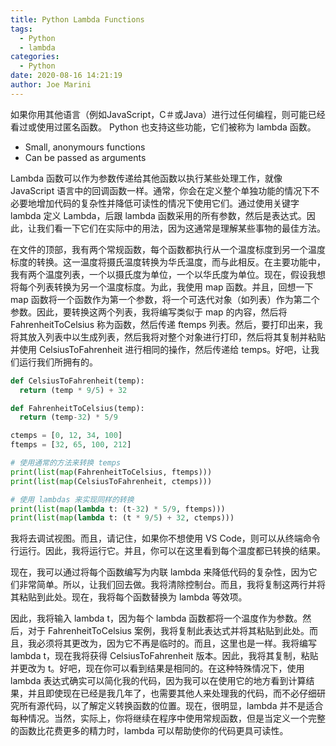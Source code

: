 ```yaml
---
title: Python Lambda Functions
tags:
  - Python
  - lambda
categories:
  - Python
date: 2020-08-16 14:21:19
author: Joe Marini
---
```


如果你用其他语言（例如JavaScript，C＃或Java）进行过任何编程，则可能已经看过或使用过匿名函数。 Python 也支持这些功能，它们被称为 lambda 函数。

* Small, anonymours functions
* Can be passed as arguments

Lambda 函数可以作为参数传递给其他函数以执行某些处理工作，就像 JavaScript 语言中的回调函数一样。通常，你会在定义整个单独功能的情况下不必要地增加代码的复杂性并降低可读性的情况下使用它们。通过使用关键字 lambda 定义 Lambda，后跟 lambda 函数采用的所有参数，然后是表达式。因此，让我们看一下它们在实际中的用法，因为这通常是理解某些事物的最佳方法。

在文件的顶部，我有两个常规函数，每个函数都执行从一个温度标度到另一个温度标度的转换。这一温度将摄氏温度转换为华氏温度，而与此相反。在主要功能中，我有两个温度列表，一个以摄氏度为单位，一个以华氏度为单位。现在，假设我想将每个列表转换为另一个温度标度。为此，我使用 map 函数。并且，回想一下 map 函数将一个函数作为第一个参数，将一个可迭代对象（如列表）作为第二个参数。因此，要转换这两个列表，我将编写类似于 map 的内容，然后将 FahrenheitToCelsius 称为函数，然后传递 ftemps 列表。然后，要打印出来，我将其放入列表中以生成列表，然后我将对整个对象进行打印，然后将其复制并粘贴并使用 CelsiusToFahrenheit 进行相同的操作，然后传递给 temps。好吧，让我们运行我们所拥有的。

```python
def CelsiusToFahrenheit(temp):
  return (temp * 9/5) + 32

def FahrenheitToCelsius(temp):
  return (temp-32) * 5/9

ctemps = [0, 12, 34, 100]
ftemps = [32, 65, 100, 212]

# 使用通常的方法来转换 temps
print(list(map(FahrenheitToCelsius, ftemps)))
print(list(map(CelsiusToFahrenheit, ctemps)))

# 使用 lambdas 来实现同样的转换
print(list(map(lambda t: (t-32) * 5/9, ftemps)))
print(list(map(lambda t: (t * 9/5) + 32, ctemps)))
```

我将去调试视图。而且，请记住，如果你不想使用 VS Code，则可以从终端命令行运行。因此，我将运行它。并且，你可以在这里看到每个温度都已转换的结果。

现在，我可以通过将每个函数编写为内联 lambda 来降低代码的复杂性，因为它们非常简单。所以，让我们回去做。我将清除控制台。而且，我将复制这两行并将其粘贴到此处。现在，我将每个函数替换为 lambda 等效项。

因此，我将输入 lambda t，因为每个 lambda 函数都将一个温度作为参数。然后，对于 FahrenheitToCelsius 案例，我将复制此表达式并将其粘贴到此处。而且，我必须将其更改为，因为它不再是临时的。而且，这里也是一样。我将编写 lambda t，现在我将获得 CelsiusToFahrenheit 版本。因此，我将其复制，粘贴并更改为 t。好吧，现在你可以看到结果是相同的。在这种特殊情况下，使用 lambda 表达式确实可以简化我的代码，因为我可以在使用它的地方看到计算结果，并且即使现在已经是我几年了，也需要其他人来处理我的代码，而不必仔细研究所有源代码，以了解定义转换函数的位置。现在，很明显，lambda 并不是适合每种情况。当然，实际上，你将继续在程序中使用常规函数，但是当定义一个完整的函数比花费更多的精力时，lambda 可以帮助使你的代码更具可读性。
